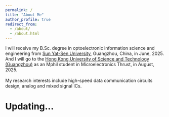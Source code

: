```yaml
---
permalink: /
title: "About Me"
author_profile: true
redirect_from: 
  - /about/
  - /about.html
---
```


I will receive my B.Sc. degree in optoelectronic information science and engineering from [Sun Yat-Sen University](https://www.sysu.edu.cn/), Guangzhou, China, in June, 2025. And I will go to the [Hong Kong University of Science and Technology (Guangzhou)](https://www.hkust-gz.edu.cn/) as an Mphil student in Microelectronics Thrust, in August, 2025.
\
\
My research interests include high-speed data communication circuits design, analog and mixed signal ICs.

Updating...
======
